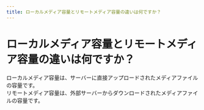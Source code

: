 ```yaml
---
title: ローカルメディア容量とリモートメディア容量の違いは何ですか？
---
```



# ローカルメディア容量とリモートメディア容量の違いは何ですか？

ローカルメディア容量は、サーバーに直接アップロードされたメディアファイルの容量です。  
リモートメディア容量は、外部サーバーからダウンロードされたメディアファイルの容量です。


